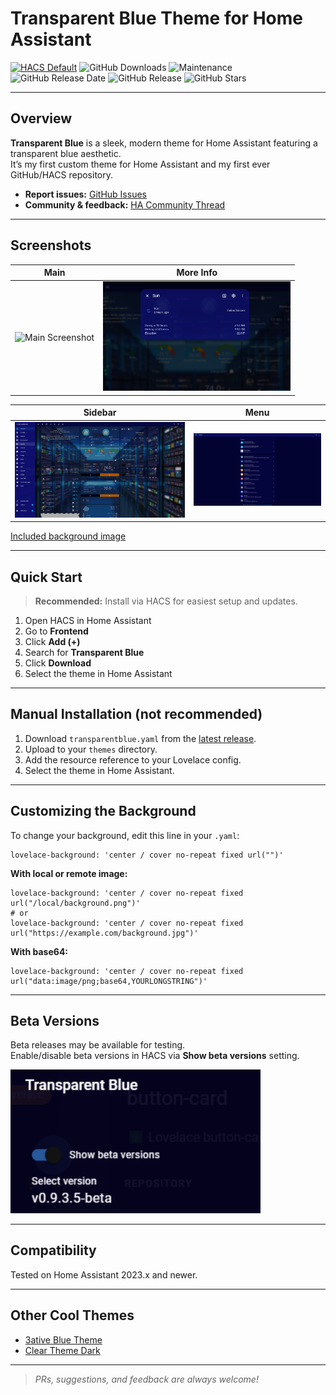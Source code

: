 # Transparent Blue Theme for Home Assistant

[![HACS Default](https://img.shields.io/badge/HACS-Default-blue.svg)](https://github.com/custom-components/hacs)
![GitHub Downloads](https://img.shields.io/github/downloads/JOHLC/transparentblue/total)
![Maintenance](https://img.shields.io/maintenance/yes/2026)
![GitHub Release Date](https://img.shields.io/github/release-date/JOHLC/transparentblue)
![GitHub Release](https://img.shields.io/github/v/release/JOHLC/transparentblue)
![GitHub Stars](https://img.shields.io/github/stars/JOHLC/transparentblue?style=social)

---

## Overview

**Transparent Blue** is a sleek, modern theme for Home Assistant featuring a transparent blue aesthetic.  
It’s my first custom theme for Home Assistant and my first ever GitHub/HACS repository.

- **Report issues:** [GitHub Issues](https://github.com/JOHLC/transparentblue/issues)
- **Community & feedback:** [HA Community Thread](https://community.home-assistant.io/t/transparent-blue-custom-theme/)

---

## Screenshots

| Main | More Info |
|------|-----------|
| <img src="https://raw.githubusercontent.com/JOHLC/transparentblue/main/images/v2023.12.1-1.png" alt="Main Screenshot" width="400"> | <img src="https://raw.githubusercontent.com/JOHLC/transparentblue/main/images/v2023.12.1-4.png" alt="More Info Screenshot" width="300"> |

| Sidebar | Menu |
|---------|------|
| <img src="https://raw.githubusercontent.com/JOHLC/transparentblue/main/images/v2023.12.1-2.png" alt="Sidebar Screenshot" width="400"> | <img src="https://raw.githubusercontent.com/JOHLC/transparentblue/main/images/v2023.12.1-3.png" alt="Menu Screenshot" width="300"> |

[Included background image](https://github.com/JOHLC/transparentblue/blob/main/images/background.jpg)

---

## Quick Start

> **Recommended:** Install via HACS for easiest setup and updates.

1. Open HACS in Home Assistant
2. Go to **Frontend**
3. Click **Add (+)**
4. Search for **Transparent Blue**
5. Click **Download**
6. Select the theme in Home Assistant

---

## Manual Installation (not recommended)

1. Download `transparentblue.yaml` from the [latest release](https://github.com/JOHLC/transparentblue/releases).
2. Upload to your `themes` directory.
3. Add the resource reference to your Lovelace config.
4. Select the theme in Home Assistant.

---

## Customizing the Background

To change your background, edit this line in your `.yaml`:

```
lovelace-background: 'center / cover no-repeat fixed url("")'
```

**With local or remote image:**
```
lovelace-background: 'center / cover no-repeat fixed url("/local/background.png")'
# or
lovelace-background: 'center / cover no-repeat fixed url("https://example.com/background.jpg")'
```

**With base64:**
```
lovelace-background: 'center / cover no-repeat fixed url("data:image/png;base64,YOURLONGSTRING")'
```
---

## Beta Versions

Beta releases may be available for testing.  
Enable/disable beta versions in HACS via **Show beta versions** setting.

<img src="https://github.com/JOHLC/transparentblue/blob/main/images/hacsbeta.png?raw=true" alt="HACS Beta Setting" width="400">

---

## Compatibility

Tested on Home Assistant 2023.x and newer.

---

## Other Cool Themes

- [3ative Blue Theme](https://github.com/3ative/3ative-blue-theme)
- [Clear Theme Dark](https://github.com/naofireblade/clear-theme-dark)

---

> _PRs, suggestions, and feedback are always welcome!_
